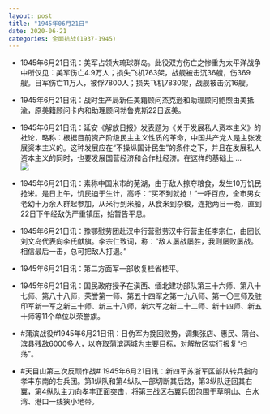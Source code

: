 ```yaml
---
layout: post
title: "1945年06月21日"
date: 2020-06-21
categories: 全面抗战(1937-1945)
---
```


<meta name="referrer" content="no-referrer" />

- 1945年6月21日讯：美军占领大琉球群岛。此役双方伤亡之惨重为太平洋战争中所仅见：美军伤亡4.9万人；损失飞机763架，战舰被击沉36艘，伤369艘。日军伤亡11万人，被俘7800人；损失飞机7830架，战舰被击沉16艘。 

- 1945年6月21日讯：战时生产局新任美籍顾问杰克逊和助理顾问鲍煦由美抵渝，原美籍顾问卡内和助理顾问勃鲁克斯22日返美。 

- 1945年6月21日讯：延安《解放日报》发表题为《关于发展私人资本主义》的社论，略称：根据目前资产阶级民主主义性质的革命，中国共产党人是主张发展资本主义的。这种发展应在“不操纵国计民生”的条件之下，并且在发展私人资本主义的同时，也要发展国营经济和合作社经济。在这样的基础上 ... <br/><img src="https://wx1.sinaimg.cn/large/aca367d8ly1gg045p8v49j20c80ayaa5.jpg" />

- 1945年6月21日讯：素称中国米市的芜湖，由于敌人掠夺粮食，发生10万饥民抢米。是日上午，饥民迫于生计，高呼：“买不到就抢！”一呼百应，全市男女老幼十万余人群起参加，从米行到米船，从食米到杂粮，连抢两日一晚，直到22日下午经敌伪严重镇压，始暂告平息。 

- 1945年6月21日讯：豫鄂慰劳团赴汉中行营慰劳汉中行营主任李宗仁，由团长刘文岛代表向李氏献旗。李宗仁致词，称：“敌人屡战屡胜，我则屡败屡战。相信最后一击，总可把敌人打退。” 

- 1945年6月21日讯：第二方面军一部收复桂省桂平。 

- 1945年6月21日讯：国民政府授予在滇西、缅北建功部队第三十六师、第八十七师、第八十八师，荣誉第一师、第五十四军之第一九八师、第一〇三师及驻印军新一军之新三十师、新三十八师，新六军之新二十二师、新十四师、新五十师等11个单位以荣誉旗。 

- #蒲滨战役#1945年6月21日讯：日伪军为挽回败势，调集张店、惠民、蒲台、滨县残敌6000多人，以夺取蒲滨两城为主要目标，对解放区实行报复“扫荡”。 

- #天目山第三次反顽作战# 1945年6月21日讯：新四军苏浙军区部队转兵指向孝丰东南的右兵团。第1纵队和第4纵队一部切断其后路，第3纵队迂回其右翼，第4纵队主力向孝丰正面突击，将第三战区右翼兵团包围于草明山、白水湾、港口一线狭小地带。 

